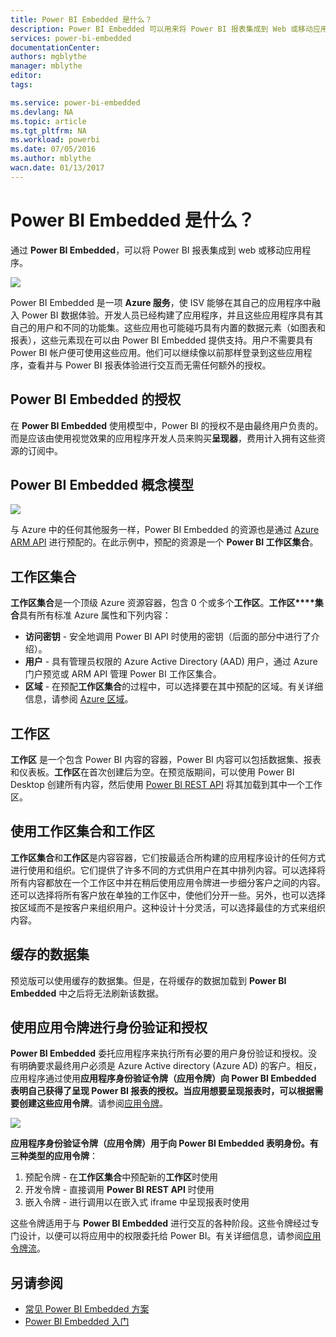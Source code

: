 ```yaml
---
title: Power BI Embedded 是什么？
description: Power BI Embedded 可以用来将 Power BI 报表集成到 Web 或移动应用程序中，因此无需为用户构建用来使数据可视化的自定义解决方案
services: power-bi-embedded
documentationCenter: 
authors: mgblythe
manager: mblythe
editor: 
tags: 

ms.service: power-bi-embedded
ms.devlang: NA
ms.topic: article
ms.tgt_pltfrm: NA
ms.workload: powerbi
ms.date: 07/05/2016
ms.author: mblythe
wacn.date: 01/13/2017
---
```


# Power BI Embedded 是什么？

通过 **Power BI Embedded**，可以将 Power BI 报表集成到 web 或移动应用程序。

![](./media/powerbi-embedded-whats-is/what-is.png)  

Power BI Embedded 是一项 **Azure 服务**，使 ISV 能够在其自己的应用程序中融入 Power BI 数据体验。开发人员已经构建了应用程序，并且这些应用程序具有其自己的用户和不同的功能集。这些应用也可能碰巧具有内置的数据元素（如图表和报表），这些元素现在可以由 Power BI Embedded 提供支持。用户不需要具有 Power BI 帐户便可使用这些应用。他们可以继续像以前那样登录到这些应用程序，查看并与 Power BI 报表体验进行交互而无需任何额外的授权。

## Power BI Embedded 的授权

在 **Power BI Embedded** 使用模型中，Power BI 的授权不是由最终用户负责的。而是应该由使用视觉效果的应用程序开发人员来购买**呈现器**，费用计入拥有这些资源的订阅中。

## Power BI Embedded 概念模型

![](./media/powerbi-embedded-whats-is/model.png)  

与 Azure 中的任何其他服务一样，Power BI Embedded 的资源也是通过 [Azure ARM API](https://msdn.microsoft.com/zh-cn/library/mt712306.aspx) 进行预配的。在此示例中，预配的资源是一个 **Power BI 工作区集合**。

## 工作区集合

**工作区集合**是一个顶级 Azure 资源容器，包含 0 个或多个**工作区**。**工作区****集合**具有所有标准 Azure 属性和下列内容：

- **访问密钥** - 安全地调用 Power BI API 时使用的密钥（后面的部分中进行了介绍）。
- **用户** - 具有管理员权限的 Azure Active Directory (AAD) 用户，通过 Azure 门户预览或 ARM API 管理 Power BI 工作区集合。
- **区域** - 在预配**工作区集合**的过程中，可以选择要在其中预配的区域。有关详细信息，请参阅 [Azure 区域](https://azure.microsoft.com/regions/)。

## 工作区

**工作区** 是一个包含 Power BI 内容的容器，Power BI 内容可以包括数据集、报表和仪表板。**工作区**在首次创建后为空。在预览版期间，可以使用 Power BI Desktop 创建所有内容，然后使用 [Power BI REST API](http://docs.powerbi.apiary.io/reference) 将其加载到其中一个工作区。

## 使用工作区集合和工作区
**工作区集合**和**工作区**是内容容器，它们按最适合所构建的应用程序设计的任何方式进行使用和组织。它们提供了许多不同的方式供用户在其中排列内容。可以选择将所有内容都放在一个工作区中并在稍后使用应用令牌进一步细分客户之间的内容。还可以选择将所有客户放在单独的工作区中，使他们分开一些。另外，也可以选择按区域而不是按客户来组织用户。这种设计十分灵活，可以选择最佳的方式来组织内容。

## 缓存的数据集

预览版可以使用缓存的数据集。但是，在将缓存的数据加载到 **Power BI Embedded** 中之后将无法刷新该数据。

## 使用应用令牌进行身份验证和授权

**Power BI Embedded** 委托应用程序来执行所有必要的用户身份验证和授权。没有明确要求最终用户必须是 Azure Active directory (Azure AD) 的客户。相反，应用程序通过使用**应用程序身份验证令牌（应用令牌）**向 **Power BI Embedded** 表明自己获得了呈现 Power BI 报表的授权。当应用想要呈现报表时，可以根据需要创建这些**应用令牌**。请参阅[应用令牌](./power-bi-embedded-get-started-sample.md#key-flow)。

![](./media/powerbi-embedded-whats-is/app-tokens.png)  

**应用程序身份验证令牌（应用令牌）**用于向 **Power BI Embedded** 表明身份。有三种类型的**应用令牌**：

1. 预配令牌 - 在**工作区集合**中预配新的**工作区**时使用
2. 开发令牌 - 直接调用 **Power BI REST API** 时使用
3. 嵌入令牌 - 进行调用以在嵌入式 iframe 中呈现报表时使用

这些令牌适用于与 **Power BI Embedded** 进行交互的各种阶段。这些令牌经过专门设计，以便可以将应用中的权限委托给 Power BI。有关详细信息，请参阅[应用令牌流](./power-bi-embedded-app-token-flow.md)。

## 另请参阅
- [常见 Power BI Embedded 方案](./power-bi-embedded-scenarios.md)
- [Power BI Embedded 入门](./power-bi-embedded-get-started.md)

<!---HONumber=Mooncake_1010_2016-->
